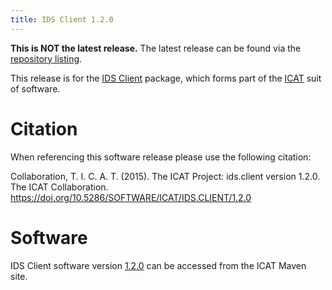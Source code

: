 ```yaml
---
title: IDS Client 1.2.0
---
```


**This is NOT the latest release.** The latest release can be found via the [repository listing](https://repo.icatproject.org/site/ids/client/).

This release is for the [IDS Client](/releases/packages/ids-client/ids-client/) package, which forms part of the [ICAT](/releases/) suit of software.

# Citation

When referencing this software release please use the following citation:

Collaboration, T. I. C. A. T. (2015). The ICAT Project: ids.client version 1.2.0. The ICAT Collaboration. https://doi.org/10.5286/SOFTWARE/ICAT/IDS.CLIENT/1.2.0

# Software

IDS Client software version [1.2.0](https://repo.icatproject.org/site/ids/client/1.2.0/) can be accessed from the ICAT Maven site.
